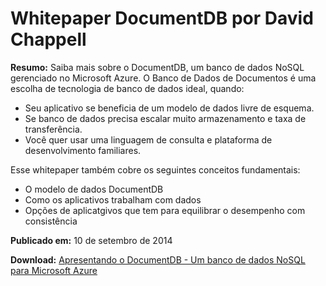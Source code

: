 ﻿<properties title="DocumentDB whitepaper by David Chappell" pageTitle="White paper de Banco de Dados de Documentos por David Chappell | Azure" description="Baixe um white paper de David Chappell com descrição do Banco de Dados de Documentos, um banco de dados NoSQL gerenciado no Azure." metaKeywords="" services="documentdb" solutions="" documentationCenter="" authors="adlevin" videoId="" scriptId="" manager="jhubbard" />

<tags ms.service="documentdb" ms.workload="data-services" ms.tgt_pltfrm="na" ms.devlang="na" ms.topic="article" ms.date="09/10/2014" ms.author="adlevin" />



# Whitepaper DocumentDB por David Chappell 

**Resumo:** Saiba mais sobre o DocumentDB, um banco de dados NoSQL gerenciado no Microsoft Azure. O Banco de Dados de Documentos é uma escolha de tecnologia de banco de dados ideal, quando:

* Seu aplicativo se beneficia de um modelo de dados livre de esquema.
* Se banco de dados precisa escalar muito armazenamento e taxa de transferência.
* Você quer usar uma linguagem de consulta e plataforma de desenvolvimento familiares.

Esse whitepaper também cobre os seguintes conceitos fundamentais:

* O modelo de dados DocumentDB
* Como os aplicativos trabalham com dados
* Opções de aplicatgivos que tem para equilibrar o desempenho com consistência


**Publicado em:** 10 de setembro de 2014

**Download:** [Apresentando o DocumentDB - Um banco de dados NoSQL para Microsoft Azure](http://go.microsoft.com/fwlink/?LinkId=511318)

